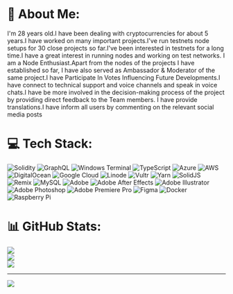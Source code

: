 # 💫 About Me:
I'm 28 years old.I have been dealing with cryptocurrencies for about 5 years.I have worked on many important projects.I've run testnets node setups for 30 close projects so far.I've been interested in testnets for a long time.I have a great interest in running nodes and working on test networks. I am a Node Enthusiast.Apart from the nodes of the projects I have established so far, I have also served as Ambassador & Moderator of the same project.I have Participate In Votes Influencing Future Developments.I have connect to technical support and voice channels and speak in voice chats.I have be more involved in the decision-making process of the project by providing direct feedback to the Team members. I have provide translations.I have inform all users by commenting on the relevant social media posts


# 💻 Tech Stack:
![Solidity](https://img.shields.io/badge/Solidity-%23363636.svg?style=for-the-badge&logo=solidity&logoColor=white) ![GraphQL](https://img.shields.io/badge/-GraphQL-E10098?style=for-the-badge&logo=graphql&logoColor=white) ![Windows Terminal](https://img.shields.io/badge/Windows%20Terminal-%234D4D4D.svg?style=for-the-badge&logo=windows-terminal&logoColor=white) ![TypeScript](https://img.shields.io/badge/typescript-%23007ACC.svg?style=for-the-badge&logo=typescript&logoColor=white) ![Azure](https://img.shields.io/badge/azure-%230072C6.svg?style=for-the-badge&logo=microsoftazure&logoColor=white) ![AWS](https://img.shields.io/badge/AWS-%23FF9900.svg?style=for-the-badge&logo=amazon-aws&logoColor=white) ![DigitalOcean](https://img.shields.io/badge/DigitalOcean-%230167ff.svg?style=for-the-badge&logo=digitalOcean&logoColor=white) ![Google Cloud](https://img.shields.io/badge/GoogleCloud-%234285F4.svg?style=for-the-badge&logo=google-cloud&logoColor=white) ![Linode](https://img.shields.io/badge/linode-00A95C?style=for-the-badge&logo=linode&logoColor=white) ![Vultr](https://img.shields.io/badge/Vultr-007BFC.svg?style=for-the-badge&logo=vultr) ![Yarn](https://img.shields.io/badge/yarn-%232C8EBB.svg?style=for-the-badge&logo=yarn&logoColor=white) ![SolidJS](https://img.shields.io/badge/SolidJS-2c4f7c?style=for-the-badge&logo=solid&logoColor=c8c9cb) ![Remix](https://img.shields.io/badge/remix-%23000.svg?style=for-the-badge&logo=remix&logoColor=white) ![MySQL](https://img.shields.io/badge/mysql-%2300000f.svg?style=for-the-badge&logo=mysql&logoColor=white) ![Adobe](https://img.shields.io/badge/adobe-%23FF0000.svg?style=for-the-badge&logo=adobe&logoColor=white) ![Adobe After Effects](https://img.shields.io/badge/Adobe%20After%20Effects-9999FF.svg?style=for-the-badge&logo=Adobe%20After%20Effects&logoColor=white) ![Adobe Illustrator](https://img.shields.io/badge/adobe%20illustrator-%23FF9A00.svg?style=for-the-badge&logo=adobe%20illustrator&logoColor=white) ![Adobe Photoshop](https://img.shields.io/badge/adobe%20photoshop-%2331A8FF.svg?style=for-the-badge&logo=adobe%20photoshop&logoColor=white) ![Adobe Premiere Pro](https://img.shields.io/badge/Adobe%20Premiere%20Pro-9999FF.svg?style=for-the-badge&logo=Adobe%20Premiere%20Pro&logoColor=white) ![Figma](https://img.shields.io/badge/figma-%23F24E1E.svg?style=for-the-badge&logo=figma&logoColor=white) ![Docker](https://img.shields.io/badge/docker-%230db7ed.svg?style=for-the-badge&logo=docker&logoColor=white) ![Raspberry Pi](https://img.shields.io/badge/-RaspberryPi-C51A4A?style=for-the-badge&logo=Raspberry-Pi)
# 📊 GitHub Stats:
![](https://github-readme-stats.vercel.app/api?username=Unicorn1807&theme=dracula&hide_border=true&include_all_commits=false&count_private=false)<br/>
![](https://github-readme-streak-stats.herokuapp.com/?user=Unicorn1807&theme=dracula&hide_border=true)<br/>
![](https://github-readme-stats.vercel.app/api/top-langs/?username=Unicorn1807&theme=dracula&hide_border=true&include_all_commits=false&count_private=false&layout=compact)

---
[![](https://visitcount.itsvg.in/api?id=Unicorn1807&icon=0&color=0)](https://visitcount.itsvg.in)

<!-- Proudly created with GPRM ( https://gprm.itsvg.in ) -->

